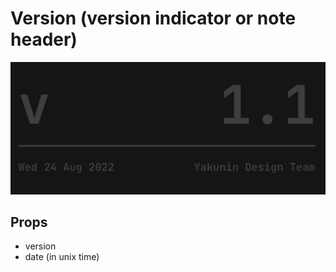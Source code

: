 # Version (version indicator or note header)

![version design](../../docs/2.png)

## Props

- version
- date (in unix time)